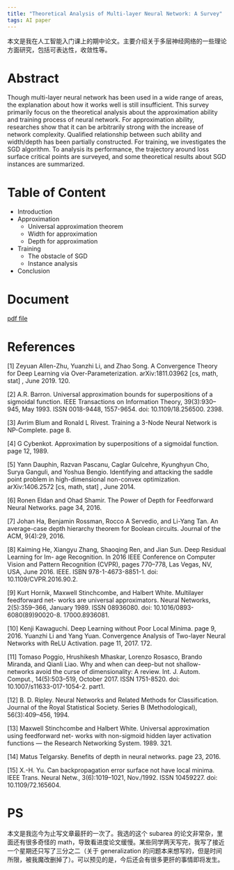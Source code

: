 ```yaml
---
title: "Theoretical Analysis of Multi-layer Neural Network: A Survey"
tags: AI paper
---
```


本文是我在人工智能入门课上的期中论文。主要介绍关于多层神经网络的一些理论方面研究，包括可表达性，收敛性等。

# Abstract
Though multi-layer neural network has been used in a wide range of areas, the explanation about how it works well is still insufficient. This survey primarily focus on the theoretical analysis about the approximation ability and training process of neural network. For approximation ability, researches show that it can be arbitrarily strong with the increase of network complexity. Qualified relationship between such ability and width/depth has been partially constructed. For training, we investigates the SGD algorithm. To analysis its performance, the trajectory around loss surface critical points are surveyed, and some theoretical results about SGD instances are summarized. 

# Table of Content
- Introduction
- Approximation
  - Universal approximation theorem
  - Width for approximation
  - Depth for approximation
- Training
  - The obstacle of SGD
  - Instance analysis
- Conclusion

# Document
[pdf file](/assets/doc/survey_midterm.pdf)

# References

[1]  Zeyuan Allen-Zhu, Yuanzhi Li, and Zhao Song. A Convergence Theory for Deep Learning
via Over-Parameterization. arXiv:1811.03962 [cs, math, stat] , June 2019. 120.

[2]  A.R. Barron. Universal approximation bounds for superpositions of a sigmoidal function.
IEEE Transactions on Information Theory, 39(3):930–945, May 1993. ISSN 0018-9448,
1557-9654. doi: 10.1109/18.256500. 2398.

[3]  Avrim Blum and Ronald L Rivest. Training a 3-Node Neural Network is NP-Complete.
page 8.

[4]  G Cybenkot. Approximation by superpositions of a sigmoidal function. page 12, 1989.


[5]  Yann Dauphin, Razvan Pascanu, Caglar Gulcehre, Kyunghyun Cho, Surya Ganguli, and
Yoshua Bengio. Identifying and attacking the saddle point problem in high-dimensional
non-convex optimization. arXiv:1406.2572 [cs, math, stat] , June 2014.

[6]  Ronen Eldan and Ohad Shamir. The Power of Depth for Feedforward Neural Networks.
page 34, 2016.

[7] Johan Ha, Benjamin Rossman, Rocco A Servedio, and Li-Yang Tan. An average-case depth
hierarchy theorem for Boolean circuits. Journal of the ACM, 9(4):29, 2016.

[8] Kaiming He, Xiangyu Zhang, Shaoqing Ren, and Jian Sun. Deep Residual Learning for Im-
age Recognition. In 2016 IEEE Conference on Computer Vision and Pattern Recognition
(CVPR), pages 770–778, Las Vegas, NV, USA, June 2016. IEEE. ISBN 978-1-4673-8851-1. doi: 10.1109/CVPR.2016.90.2. 

[9] Kurt Hornik, Maxwell Stinchcombe, and Halbert White. Multilayer feedforward net-
works are universal approximators. Neural Networks, 2(5):359–366, January 1989. ISSN 08936080. doi: 10.1016/0893-6080(89)90020-8. 17000.8936081.  

[10] Kenji Kawaguchi. Deep Learning without Poor Local Minima. page 9, 2016.
Yuanzhi Li and Yang Yuan. Convergence Analysis of Two-layer Neural Networks with ReLU
Activation. page 11, 2017. 172.

[11] Tomaso Poggio, Hrushikesh Mhaskar, Lorenzo Rosasco, Brando Miranda, and Qianli Liao.
Why and when can deep-but not shallow-networks avoid the curse of dimensionality: A
review. Int. J. Autom. Comput., 14(5):503–519, October 2017. ISSN 1751-8520. doi:
10.1007/s11633-017-1054-2. part1.

[12] B. D. Ripley. Neural Networks and Related Methods for Classification. Journal of the Royal
Statistical Society. Series B (Methodological), 56(3):409–456, 1994.

[13] Maxwell Stinchcombe and Halbert White. Universal approximation using feedforward net-
works with non-sigmoid hidden layer activation functions — the Research Networking
System. 1989. 321.

[14] Matus Telgarsky. Benefits of depth in neural networks. page 23, 2016.
 
[15] X.-H. Yu. Can backpropagation error surface not have local minima. IEEE Trans. Neural
Netw., 3(6):1019–1021, Nov./1992. ISSN 10459227. doi: 10.1109/72.165604.

# PS
本文是我迄今为止写文章最肝的一次了。我选的这个 subarea 的论文非常杂，里面还有很多奇怪的 math，导致看进度论文缓慢。某些同学两天写完，我写了接近一个星期还只写了三分之二（关于 generalization 的问题本来想写的，但是时间所限，被我魔改删掉了）。可以预见的是，今后还会有很多更肝的事情即将发生。